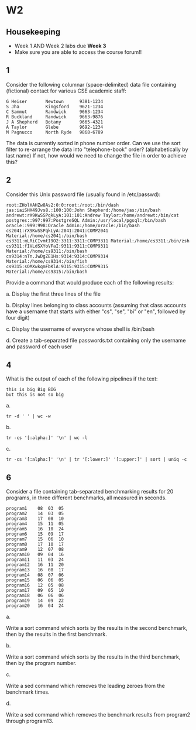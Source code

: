# W2


## Housekeeping

- Week 1 AND Week 2 labs due **Week 3**
- Make sure you are able to access the course forum!!



## 1
Consider the following columnar (space-delimited) data file containing (fictional) contact for various CSE academic staff:
```
G Heiser       Newtown      9381-1234
S Jha          Kingsford    9621-1234
C Sammut       Randwick     9663-1234
R Buckland     Randwick     9663-9876
J A Shepherd   Botany       9665-4321
A Taylor       Glebe        9692-1234
M Pagnucco     North Ryde   9868-6789
```

The data is currently sorted in phone number order.
Can we use the sort filter to re-arrange the data into "telephone-book" order?
(alphabetically by last name)
If not, how would we need to change the file in order to achieve this? 


## 2
Consider this Unix password file
(usually found in /etc/passwd): 
```
root:ZHolHAHZw8As2:0:0:root:/root:/bin/dash
jas:iaiSHX49Jvs8.:100:100:John Shepherd:/home/jas:/bin/bash
andrewt:rX9KwSSPqkLyA:101:101:Andrew Taylor:/home/andrewt:/bin/cat
postgres::997:997:PostgreSQL Admin:/usr/local/pgsql:/bin/bash
oracle::999:998:Oracle Admin:/home/oracle:/bin/bash
cs2041:rX9KwSSPqkLyA:2041:2041:COMP2041 Material:/home/cs2041:/bin/bash
cs3311:mLRiCIvmtI9O2:3311:3311:COMP3311 Material:/home/cs3311:/bin/zsh
cs9311:fIVLdSXYoVFaI:9311:9311:COMP9311 Material:/home/cs9311:/bin/bash
cs9314:nTn.JwDgZE1Hs:9314:9314:COMP9314 Material:/home/cs9314:/bin/fish
cs9315:sOMXwkqmFbKlA:9315:9315:COMP9315 Material:/home/cs9315:/bin/bash
```
 Provide a command that would produce each of the following results:

a.    Display the first three lines of the file

b.    Display lines belonging to class accounts
    (assuming that class accounts have a username that starts with either "cs", "se", "bi" or "en", followed by four digit)

c.    Display the username of everyone whose shell is /bin/bash

d.    Create a tab-separated file passwords.txt containing only the username and password of each user


## 4

 What is the output of each of the following pipelines if the text: 

```
this is big Big BIG
but this is not so big
```

a.
```
tr -d ' ' | wc -w
```

b. 
```
tr -cs '[:alpha:]' '\n' | wc -l
```

c.
```
tr -cs '[:alpha:]' '\n' | tr '[:lower:]' '[:upper:]' | sort | uniq -c
```


## 6

 Consider a file containing tab-separated benchmarking results for 20 programs, in three different benchmarks, all measured in seconds. 

```
program1	08	03	05
program2	14	03	05
program3	17	08	10
program4	15	11	05
program5	16	10	24
program6	15	09	17
program7	15	06	10
program8	17	10	17
program9	12	07	08
program10	09	04	16
program11	11	03	24
program12	16	11	20
program13	16	08	17
program14	08	07	06
program15	06	06	05
program16	12	05	08
program17	09	05	10
program18	06	06	06
program19	14	09	22
program20	16	04	24
```


a. 

Write a sort command which sorts by the results in the second benchmark, then by the results in the first benchmark.

b.

Write a sort command which sorts by the results in the third benchmark, then by the program number.


c.

Write a sed command which removes the leading zeroes from the benchmark times.


d.

Write a sed command which removes the benchmark results from program2 through program13.



